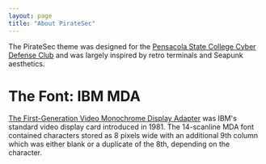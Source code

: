 ```yaml
---
layout: page
title: "About PirateSec"
---
```


The PirateSec theme was designed for the <a href="https://piratesec.org/" target="_blank">Pensacola State College Cyber Defense Club</a> and was largely inspired by retro terminals and Seapunk aesthetics.

# The Font: IBM MDA

<a href="https://int10h.org/oldschool-pc-fonts/fontlist/#ibmmda" target="_blank">The First-Generation Video Monochrome Display Adapter</a>  was IBM's standard video display card introduced in 1981. The 14-scanline MDA font contained characters stored as 8 pixels wide with an additional 9th column which was either blank or a duplicate of the 8th, depending on the character.